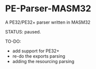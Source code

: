 PE-Parser-MASM32
================

A PE32/PE32+ parser written in MASM32

STATUS: paused.

TO-DO:
  - add support for PE32+
  - re-do the exports parsing
  - adding the resourcing parsing
